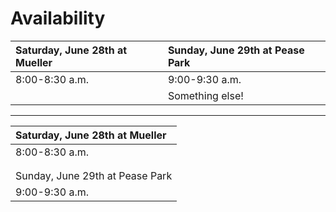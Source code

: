 # Availability

| Saturday, June 28th at Mueller | Sunday, June 29th at Pease Park |
| :----------------------------- | :------------------------------ |
| 8:00-8:30 a.m.                 | 9:00-9:30 a.m.                  |
|                                | Something else!                 |


---

| Saturday, June 28th at Mueller |
| :----------------------------- |
| 8:00-8:30 a.m.                 |
|                                |
|                                |
| Sunday, June 29th at Pease Park |
| 9:00-9:30 a.m.                 |